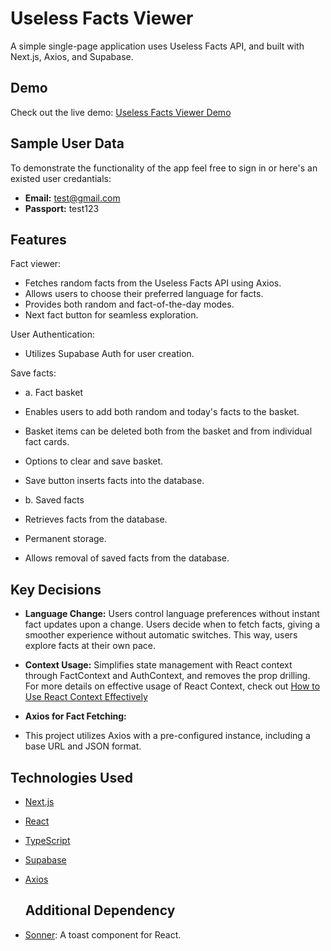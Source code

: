 # Useless Facts Viewer

A simple single-page application uses Useless Facts API, and built with Next.js, Axios, and Supabase.

## Demo

Check out the live demo: [Useless Facts Viewer Demo](https://useless-facts-two.vercel.app/)

## Sample User Data

To demonstrate the functionality of the app feel free to sign in or here's an existed user credantials:

-  **Email:** test@gmail.com
-  **Passport:** test123


## Features

Fact viewer:

-  Fetches random facts from the Useless Facts API using Axios.
-  Allows users to choose their preferred language for facts.
-  Provides both random and fact-of-the-day modes.
-  Next fact button for seamless exploration.


User Authentication:

- Utilizes Supabase Auth for user creation.

Save facts:

-  a. Fact basket
-  Enables users to add both random and today's facts to the basket.
-  Basket items can be deleted both from the basket and from individual fact cards.
-  Options to clear and save basket.
-  Save button inserts facts into the database.

  
-  b. Saved facts
-  Retrieves facts from the database.
-  Permanent storage.
-  Allows removal of saved facts from the database.


## Key Decisions
- **Language Change:** Users control language preferences without instant fact updates upon a change. Users decide when to fetch facts, giving a smoother experience without automatic switches. This way, users explore facts at their own pace.
  
- **Context Usage:** Simplifies state management with React context through FactContext and AuthContext, and removes the prop drilling.
For more details on effective usage of React Context, check out [How to Use React Context Effectively](https://kentcdodds.com/blog/how-to-use-react-context-effectively)

-  **Axios for Fact Fetching:**
-  This project utilizes Axios with a pre-configured instance, including a base URL and JSON format.


## Technologies Used

- [Next.js](https://nextjs.org/)
- [React](https://reactjs.org/)
- [TypeScript](https://www.typescriptlang.org/)
- [Supabase](https://supabase.com/)
- [Axios](https://axios-http.com/)

  ## Additional Dependency
- [Sonner](https://sonner.emilkowal.ski/): A toast component for React.
